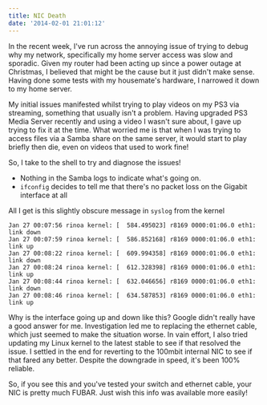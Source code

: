 ```yaml
---
title: NIC Death
date: '2014-02-01 21:01:12'
---
```


In the recent week, I've run across the annoying issue of trying to debug why my network, specifically my home server access was slow and sporadic. Given my router had been acting up since a power outage at Christmas, I believed that might be the cause but it just didn't make sense. Having done some tests with my housemate's hardware, I narrowed it down to my home server.

My initial issues manifested whilst trying to play videos on my PS3 via streaming, something that usually isn't a problem. Having upgraded PS3 Media Server recently and using a video I wasn't sure about, I gave up trying to fix it at the time. What worried me is that when I was trying to access files via a Samba share on the same server, it would start to play briefly then die, even on videos that used to work fine!

So, I take to the shell to try and diagnose the issues!

* Nothing in the Samba logs to indicate what's going on.
* `ifconfig` decides to tell me that there's no packet loss on the Gigabit interface at all

All I get is this slightly obscure message in `syslog` from the kernel


	Jan 27 00:07:56 rinoa kernel: [  584.495023] r8169 0000:01:06.0 eth1: link down
	Jan 27 00:07:59 rinoa kernel: [  586.852168] r8169 0000:01:06.0 eth1: link up
	Jan	27 00:08:22 rinoa kernel: [  609.994358] r8169 0000:01:06.0 eth1: link down
	Jan 27 00:08:24 rinoa kernel: [  612.328398] r8169 0000:01:06.0 eth1: link up
	Jan 27 00:08:44 rinoa kernel: [  632.046656] r8169 0000:01:06.0 eth1: link down
	Jan 27 00:08:46 rinoa kernel: [  634.587853] r8169 0000:01:06.0 eth1: link up
    
Why is the interface going up and down like this? Google didn't really have a good answer for me. Investigation led me to replacing the ethernet cable, which just seemed to make the situation worse. In vain effort, I also tried updating my Linux kernel to the latest stable to see if that resolved the issue. I settled in the end for reverting to the 100mbit internal NIC to see if that fared any better. Despite the downgrade in speed, it's been 100% reliable. 

So, if you see this and you've tested your switch and ethernet cable, your NIC is pretty much FUBAR. Just wish this info was available more easily!